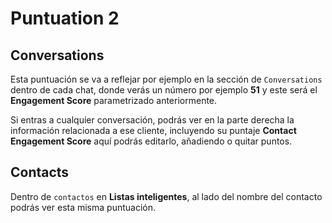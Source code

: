 # Puntuation 2

## Conversations

Esta puntuación se va a reflejar por ejemplo en la sección de `Conversations` dentro de cada chat, donde verás un número por ejemplo **51** y este será el **Engagement Score** parametrizado anteriormente.

Si entras a cualquier conversación, podrás ver en la parte derecha la información relacionada a ese cliente, incluyendo su puntaje **Contact Engagement Score** aquí podrás editarlo, añadiendo o quitar puntos.

## Contacts

Dentro de `contactos` en **Listas inteligentes**, al lado del nombre del contacto podrás ver esta misma puntuación.